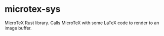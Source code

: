 # microtex-sys
MicroTeX Rust library. Calls MicroTeX with some LaTeX code to render to an image buffer.
